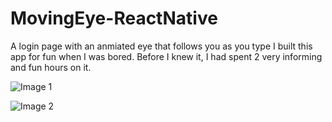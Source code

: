 # MovingEye-ReactNative
A login page with an anmiated eye that follows you as you type
I built this app for fun when I was bored. 
Before I knew it, I had spent 2 very informing and fun hours on it.

![Image 1](img1.jpg?raw=true "img1")

![Image 2](img2.jpg?raw=true "img2")

